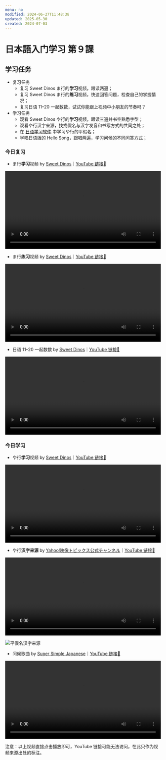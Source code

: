 ```yaml
---
menu: no
modified: 2024-06-27T11:48:38
updated: 2025-05-30
created: 2024-07-03
---
```


# 日本語入门学习 第９課

## 学习任务

- 复习任务
	- 复习 Sweet Dinos ま行的**学习**视频，跟读两遍；
	- 复习 Sweet Dinos ま行的**练习**视频，快速回答问题，检查自己的掌握情况；
	- 复习日语 11–20 一起数数，试试你能跟上视频中小朋友的节奏吗？
- 学习任务
	- 观看 Sweet Dinos や行的**学习**视频，跟读三遍并书空熟悉字型；
	- 观看や行汉字来源，找找假名与汉字发音和书写方式的共同之处；
	- 在 [日语学习软件](https://minielephant.net/beginner-japanese/#apps) 中学习や行的平假名；
	- 学唱日语版的 Hello Song，跟唱两遍，学习问候的不同问答方式；

### 今日复习

- ま行**学习**视频 by [Sweet Dinos](https://www.youtube.com/@SweetDinos/videos)｜[YouTube 链接🔗](https://youtu.be/0Ykz0KqPLFU?si=m26OcJrxAnNMlRR1)

<video width="100%" height="auto" controls>
  <source src="https://mini-elephant-1318622621.cos.ap-chongqing.myqcloud.com/2024/07/03/learn-hiragana-alphabet-characters-lesson-7.mp4" type="video/mp4">
</video>

- ま行**练习**视频 by [Sweet Dinos](https://www.youtube.com/@SweetDinos/videos)｜[YouTube 链接🔗](https://www.youtube.com/watch?v=eNfUmHIexuQ)

<video width="100%" height="auto" controls>
  <source src="https://mini-elephant-1318622621.cos.ap-chongqing.myqcloud.com/2024/07/03/learn-hiragana-alphabet-characters-practice-7.mp4">
</video>

- 日语 11–20 一起数数 by [Sweet Dinos](https://www.youtube.com/@SweetDinos/videos)｜[YouTube 链接🔗](https://www.youtube.com/watch?v=iNW0MYUYLPY)

<video width="100%" height="auto" controls>
  <source src="https://mini-elephant-1318622621.cos.ap-chongqing.myqcloud.com/2024/07/03/japanese-numbers-11-20.mp4" type="video/mp4">
</video>

### 今日学习

- や行**学习**视频 by [Sweet Dinos](https://www.youtube.com/@SweetDinos/videos)｜[YouTube 链接🔗](https://www.youtube.com/watch?v=QLqxQ85wLBo)

<video width="100%" height="auto" controls>
  <source src="https://mini-elephant-1318622621.cos.ap-chongqing.myqcloud.com/2024/07/03/learn-hiragana-alphabet-characters-lesson-8.mp4" type="video/mp4">
</video>

- や行**汉字来源** by [Yahoo!映像トピックス公式チャンネル](https://www.youtube.com/@yahoo4559)｜[YouTube 链接🔗](https://youtu.be/n5-v0VnWP7o?si=VYRYftvJHwUbvRP3)

<video width="100%" height="auto" controls>
  <source src="https://mini-elephant-1318622621.cos.ap-chongqing.myqcloud.com/2024/07/03/ya-hiragana-kanji.mp4" type="video/mp4">
</video>

![平假名汉字来源](https://mini-elephant-1318622621.cos.ap-chongqing.myqcloud.com/2024/06/29/Hiragana_origin.svg)

- 问候歌曲 by [Super Simple Japanese](https://www.youtube.com/@supersimplejapanese)｜[YouTube 链接🔗](https://youtu.be/HuNYjvylUbs?si=9MZmKdSliZovSKxv)

<video width="100%" height="auto" controls>
  <source src="https://mini-elephant-1318622621.cos.ap-chongqing.myqcloud.com/2024/07/05/hello-song-japanese.mp4" type="video/mp4">
</video>

<span class="caption">注意：以上视频直接点击播放即可，YouTube 链接可能无法访问，在此只作为视频来源出处的标注。</span>
